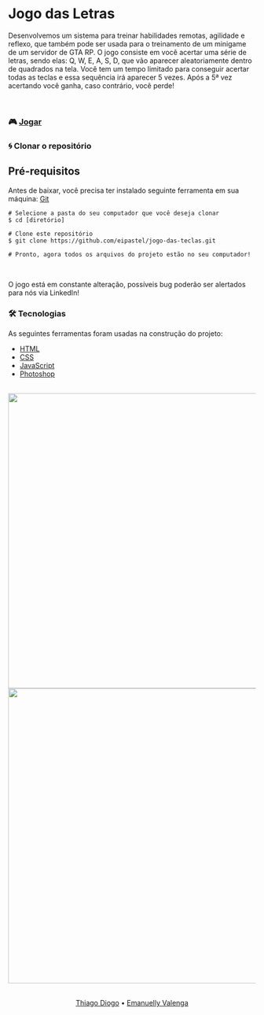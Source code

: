 # Jogo das Letras #

<p>Desenvolvemos um sistema para treinar habilidades remotas, agilidade e reflexo, que também pode ser usada para o treinamento de um minigame de um servidor de GTA RP. O jogo consiste em você acertar uma série de letras, sendo elas: Q, W, E, A, S, D, que vão aparecer aleatoriamente dentro de quadrados na tela. Você tem um tempo limitado para conseguir acertar todas as teclas e essa sequência irá aparecer 5 vezes. Após a 5ª vez acertando você ganha, caso contrário, você perde!</p>

<br>

### 🎮 [Jogar](https://eipastel.github.io/jogo-das-teclas/)

### 🌀 Clonar o repositório
## Pré-requisitos
Antes de baixar, você precisa ter instalado seguinte ferramenta em sua máquina:
[Git](https://git-scm.com)
```
# Selecione a pasta do seu computador que você deseja clonar
$ cd [diretório]

# Clone este repositório
$ git clone https://github.com/eipastel/jogo-das-teclas.git

# Pronto, agora todos os arquivos do projeto estão no seu computador!
```

<br>

<p>O jogo está em constante alteração, possíveis bug poderão ser alertados para nós via LinkedIn!</p>

### 🛠 Tecnologias
As seguintes ferramentas foram usadas na construção do projeto:
- [HTML](https://developer.mozilla.org/pt-BR/docs/Web/HTML)
- [CSS](https://developer.mozilla.org/pt-BR/docs/Web/CSS)
- [JavaScript](https://developer.mozilla.org/pt-BR/docs/Web/JavaScript)
- [Photoshop](https://www.adobe.com/br/creativecloud/plans.html)

<br>

<div align="center"> 
<img src="https://user-images.githubusercontent.com/92560005/234739952-5cef24f8-d19a-4fd6-ab5c-24a8592dd342.png" width="600"/>
</div>
<div align="center"> 
<img src="https://user-images.githubusercontent.com/92560005/234740020-5ca0a6d6-ce39-4b55-9a87-7df626010398.png" width="600"/>
</div>

<br>

<p align="center">
<a target="_blank" href="https://www.linkedin.com/in/thiago-diogo-79857526a/">Thiago Diogo</a> • <a target="_blank" href="https://www.linkedin.com/in/emanuellyvalenga/">Emanuelly Valenga</a>
</p>
